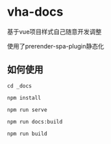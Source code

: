 # vha-docs

基于vue项目样式自己随意开发调整

使用了prerender-spa-plugin静态化

## 如何使用

```
cd _docs
```

```
npm install
```

```
npm run serve
```

```
npm run docs:build
```

```
npm run build
```

<!-- style by [tangerine](https://tangerine-lemon.cloudvent.net/) -->